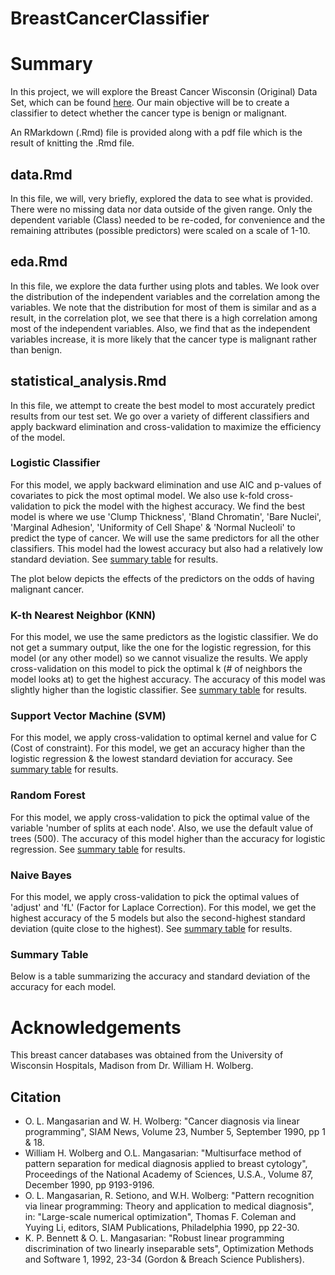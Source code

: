 # BreastCancerClassifier  


# Summary 

In this project, we will explore the Breast Cancer Wisconsin (Original) Data Set, which can be found [here](https://archive.ics.uci.edu/ml/datasets/Breast+Cancer+Wisconsin+%28Original%29). Our main objective will be to create a classifier to detect whether the cancer type is benign or malignant.  

An RMarkdown (.Rmd) file is provided along with a pdf file which is the result of knitting the .Rmd file. 

## data.Rmd  

In this file, we will, very briefly, explored the data to see what is provided. There were no missing data nor data outside of the given range. Only the dependent variable (Class) needed to be re-coded, for convenience and the remaining attributes (possible predictors) were scaled on a scale of 1-10.  

## eda.Rmd  

In this file, we explore the data further using plots and tables. We look over the distribution of the independent variables and the correlation among the variables. We note that the distribution for most of them is similar and as a result, in the correlation plot, we see that there is a high correlation among most of the independent variables. Also, we find that as the independent variables increase, it is more likely that the cancer type is malignant rather than benign. 

## statistical_analysis.Rmd  

In this file, we attempt to create the best model to most accurately predict results from our test set. We go over a variety of different classifiers and apply backward elimination and cross-validation to maximize the efficiency of the model.  

### Logistic Classifier  

For this model, we apply backward elimination and use AIC and p-values of covariates to pick the most optimal model. We also use k-fold cross-validation to pick the model with the highest accuracy. We find the best model is where we use 'Clump Thickness', 'Bland Chromatin', 'Bare Nuclei', 'Marginal Adhesion', 'Uniformity of Cell Shape' & 'Normal Nucleoli' to predict the type of cancer. We will use the same predictors for all the other classifiers. This model had the lowest accuracy but also had a relatively low standard deviation. See [summary table](###summary-table) for results.

The plot below depicts the effects of the predictors on the odds of having malignant cancer.  


### K-th Nearest Neighbor (KNN)

For this model, we use the same predictors as the logistic classifier. We do not get a summary output, like the one for the logistic regression, for this model (or any other model) so we cannot visualize the results. We apply cross-validation on this model to pick the optimal k (# of neighbors the model looks at) to get the highest accuracy. The accuracy of this model was slightly higher than the logistic classifier. See [summary table](###summary-table) for results.

### Support Vector Machine (SVM) 

For this model, we apply cross-validation to optimal kernel and value for C (Cost of constraint). For this model, we get an accuracy higher than the logistic regression & the lowest standard deviation for accuracy. See [summary table](###summary-table) for results. 

### Random Forest  

For this model, we apply cross-validation to pick the optimal value of the variable 'number of splits at each node'. Also, we use the default value of trees (500). The accuracy of this model higher than the accuracy for logistic regression. See [summary table](###summary-table) for results.  


### Naive Bayes  
For this model, we apply cross-validation to pick the optimal values of 'adjust' and 'fL' (Factor for Laplace Correction). For this model, we get the highest accuracy of the 5 models but also the second-highest standard deviation (quite close to the highest). See [summary table](###summary-table) for results.

### Summary Table

Below is a table summarizing the accuracy and standard deviation of the accuracy for each model.

# Acknowledgements 

This breast cancer databases was obtained from the University of Wisconsin Hospitals, Madison from Dr. William H. Wolberg.  

## Citation

* O. L. Mangasarian and W. H. Wolberg: "Cancer diagnosis via linear programming", SIAM News, Volume 23, Number 5, September 1990, pp 1 & 18. 
* William H. Wolberg and O.L. Mangasarian: "Multisurface method of pattern separation for medical diagnosis applied to breast cytology", Proceedings of the National Academy of Sciences, U.S.A., Volume 87, December 1990, pp 9193-9196.  
* O. L. Mangasarian, R. Setiono, and W.H. Wolberg: "Pattern recognition via linear programming: Theory and application to medical diagnosis", in: "Large-scale numerical optimization", Thomas F. Coleman and Yuying Li, editors, SIAM Publications, Philadelphia 1990, pp 22-30.  
* K. P. Bennett & O. L. Mangasarian: "Robust linear programming discrimination of two linearly inseparable sets", Optimization Methods and Software 1, 1992, 23-34 (Gordon & Breach Science Publishers).

